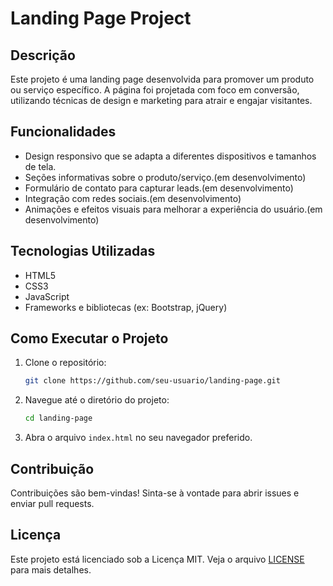 # Landing Page Project

## Descrição

Este projeto é uma landing page desenvolvida para promover um produto ou serviço específico. A página foi projetada com foco em conversão, utilizando técnicas de design e marketing para atrair e engajar visitantes.

## Funcionalidades

- Design responsivo que se adapta a diferentes dispositivos e tamanhos de tela.
- Seções informativas sobre o produto/serviço.(em desenvolvimento)
- Formulário de contato para capturar leads.(em desenvolvimento)
- Integração com redes sociais.(em desenvolvimento)
- Animações e efeitos visuais para melhorar a experiência do usuário.(em desenvolvimento)

## Tecnologias Utilizadas

- HTML5
- CSS3
- JavaScript
- Frameworks e bibliotecas (ex: Bootstrap, jQuery)

## Como Executar o Projeto

1. Clone o repositório:
   ```bash
   git clone https://github.com/seu-usuario/landing-page.git
   ```
2. Navegue até o diretório do projeto:
   ```bash
   cd landing-page
   ```
3. Abra o arquivo `index.html` no seu navegador preferido.

## Contribuição

Contribuições são bem-vindas! Sinta-se à vontade para abrir issues e enviar pull requests.

## Licença

Este projeto está licenciado sob a Licença MIT. Veja o arquivo [LICENSE](LICENSE) para mais detalhes.
